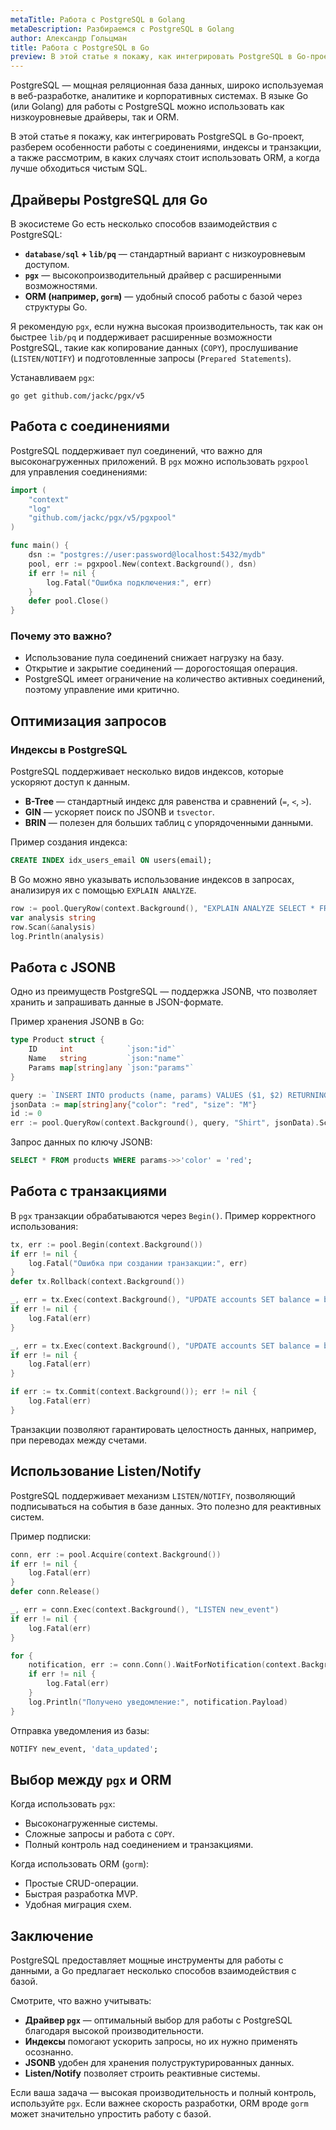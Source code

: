 ```yaml
---
metaTitle: Работа с PostgreSQL в Golang
metaDescription: Разбираемся c PostgreSQL в Golang
author: Александр Гольцман
title: Работа с PostgreSQL в Go
preview: В этой статье я покажу, как интегрировать PostgreSQL в Go-проект, в каких случаях стоит использовать ORM, а когда лучше обходиться чистым SQL
---
```


PostgreSQL — мощная реляционная база данных, широко используемая в веб-разработке, аналитике и корпоративных системах. В языке Go (или Golang) для работы с PostgreSQL можно использовать как низкоуровневые драйверы, так и ORM.

В этой статье я покажу, как интегрировать PostgreSQL в Go-проект, разберем особенности работы с соединениями, индексы и транзакции, а также рассмотрим, в каких случаях стоит использовать ORM, а когда лучше обходиться чистым SQL.

## **Драйверы PostgreSQL для Go**

В экосистеме Go есть несколько способов взаимодействия с PostgreSQL:

- **`database/sql` + `lib/pq`** — стандартный вариант с низкоуровневым доступом.
- **`pgx`** — высокопроизводительный драйвер с расширенными возможностями.
- **ORM (например, `gorm`)** — удобный способ работы с базой через структуры Go.

Я рекомендую `pgx`, если нужна высокая производительность, так как он быстрее `lib/pq` и поддерживает расширенные возможности PostgreSQL, такие как копирование данных (`COPY`), прослушивание (`LISTEN/NOTIFY`) и подготовленные запросы (`Prepared Statements`).

Устанавливаем `pgx`:

```
go get github.com/jackc/pgx/v5
```

## **Работа с соединениями**

PostgreSQL поддерживает пул соединений, что важно для высоконагруженных приложений. В `pgx` можно использовать `pgxpool` для управления соединениями:

```go
import (
    "context"
    "log"
    "github.com/jackc/pgx/v5/pgxpool"
)

func main() {
    dsn := "postgres://user:password@localhost:5432/mydb"
    pool, err := pgxpool.New(context.Background(), dsn)
    if err != nil {
        log.Fatal("Ошибка подключения:", err)
    }
    defer pool.Close()
}
```

### **Почему это важно?**

- Использование пула соединений снижает нагрузку на базу.
- Открытие и закрытие соединений — дорогостоящая операция.
- PostgreSQL имеет ограничение на количество активных соединений, поэтому управление ими критично.

## **Оптимизация запросов**

### **Индексы в PostgreSQL**

PostgreSQL поддерживает несколько видов индексов, которые ускоряют доступ к данным.

- **B-Tree** — стандартный индекс для равенства и сравнений (`=`, `<`, `>`).
- **GIN** — ускоряет поиск по JSONB и `tsvector`.
- **BRIN** — полезен для больших таблиц с упорядоченными данными.

Пример создания индекса:

```sql
CREATE INDEX idx_users_email ON users(email);
```

В Go можно явно указывать использование индексов в запросах, анализируя их с помощью `EXPLAIN ANALYZE`.

```go
row := pool.QueryRow(context.Background(), "EXPLAIN ANALYZE SELECT * FROM users WHERE email = $1", "user@example.com")
var analysis string
row.Scan(&analysis)
log.Println(analysis)
```

## **Работа с JSONB**

Одно из преимуществ PostgreSQL — поддержка JSONB, что позволяет хранить и запрашивать данные в JSON-формате.

Пример хранения JSONB в Go:

```go
type Product struct {
    ID     int            `json:"id"`
    Name   string         `json:"name"`
    Params map[string]any `json:"params"`
}

query := `INSERT INTO products (name, params) VALUES ($1, $2) RETURNING id`
jsonData := map[string]any{"color": "red", "size": "M"}
id := 0
err := pool.QueryRow(context.Background(), query, "Shirt", jsonData).Scan(&id)
```

Запрос данных по ключу JSONB:

```sql
SELECT * FROM products WHERE params->>'color' = 'red';
```

## **Работа с транзакциями**

В `pgx` транзакции обрабатываются через `Begin()`. Пример корректного использования:

```go
tx, err := pool.Begin(context.Background())
if err != nil {
    log.Fatal("Ошибка при создании транзакции:", err)
}
defer tx.Rollback(context.Background())

_, err = tx.Exec(context.Background(), "UPDATE accounts SET balance = balance - 100 WHERE id = $1", 1)
if err != nil {
    log.Fatal(err)
}

_, err = tx.Exec(context.Background(), "UPDATE accounts SET balance = balance + 100 WHERE id = $1", 2)
if err != nil {
    log.Fatal(err)
}

if err := tx.Commit(context.Background()); err != nil {
    log.Fatal(err)
}
```

Транзакции позволяют гарантировать целостность данных, например, при переводах между счетами.

## **Использование Listen/Notify**

PostgreSQL поддерживает механизм `LISTEN/NOTIFY`, позволяющий подписываться на события в базе данных. Это полезно для реактивных систем.

Пример подписки:

```go
conn, err := pool.Acquire(context.Background())
if err != nil {
    log.Fatal(err)
}
defer conn.Release()

_, err = conn.Exec(context.Background(), "LISTEN new_event")
if err != nil {
    log.Fatal(err)
}

for {
    notification, err := conn.Conn().WaitForNotification(context.Background())
    if err != nil {
        log.Fatal(err)
    }
    log.Println("Получено уведомление:", notification.Payload)
}
```

Отправка уведомления из базы:

```sql
NOTIFY new_event, 'data_updated';
```

## **Выбор между `pgx` и ORM**

Когда использовать `pgx`:

- Высоконагруженные системы.
- Сложные запросы и работа с `COPY`.
- Полный контроль над соединением и транзакциями.

Когда использовать ORM (`gorm`):

- Простые CRUD-операции.
- Быстрая разработка MVP.
- Удобная миграция схем.

## **Заключение**

PostgreSQL предоставляет мощные инструменты для работы с данными, а Go предлагает несколько способов взаимодействия с базой.

Смотрите, что важно учитывать:

- **Драйвер `pgx`** — оптимальный выбор для работы с PostgreSQL благодаря высокой производительности.
- **Индексы** помогают ускорить запросы, но их нужно применять осознанно.
- **JSONB** удобен для хранения полуструктурированных данных.
- **Listen/Notify** позволяет строить реактивные системы.

Если ваша задача — высокая производительность и полный контроль, используйте `pgx`. Если важнее скорость разработки, ORM вроде `gorm` может значительно упростить работу с базой.
